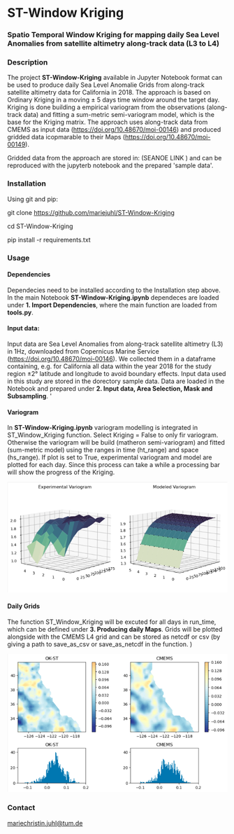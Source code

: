 # **ST-Window Kriging** 
### **Spatio Temporal Window Kriging** for mapping daily Sea Level Anomalies from satellite altimetry along-track data (L3 to L4)


### Description 
The project **ST-Window-Kriging** available in Jupyter Notebook format can be used to produce daily Sea Level Anomalie Grids from along-track satellite altimetry data for California in 2018. The approach is based on Ordinary Kriging in a moving $\pm$ 5 days time window around the target day. Kriging is done building a empirical variogram from the observations (along-track data) and fitting a sum-metric semi-variogram model, which is the base for the Kriging matrix. The approach uses along-track data from CMEMS as input data (https://doi.org/10.48670/moi-00146) and produced gridded data icopmarable to their Maps (https://doi.org/10.48670/moi-00149).

Gridded data from the approach are stored in: (SEANOE LINK ) and can be reproduced with the jupyterb notebook and the prepared 'sample data'.


### Installation 
Using git and pip: 

git clone https://github.com/mariejuhl/ST-Window-Kriging 

cd ST-Window-Kriging 

pip install -r requirements.txt


### Usage 
#### Dependencies
Dependecies need to be installed according to the Installation step above. In the main Notebook  **ST-Window-Kriging.ipynb** dependeces are loaded under **1. Import Dependencies**, where the main function are loaded from **tools.py**. 

#### Input data:
Input data are Sea Level Anomalies from along-track satellite altimetry (L3) in 1Hz, downloaded from Copernicus Marine Service (https://doi.org/10.48670/moi-00146). We collected them in a dataframe containing, e.g. for California all data within the year 2018 for the study region $\pm$2° latitude and longitude to avoid boundary effects. Input data used in this study are stored in the dorectory sample data. Data are loaded in the Notebook and prepared under **2. Input data, Area Selection, Mask and Subsampling**. '

#### Variogram 
In **ST-Window-Kriging.ipynb** variogram modelling is integrated in ST_Window_Kriging function. Select Kriging = False to only fir variogram. Otherwise the variogram will be build (matheron semi-variogram) and fitted (sum-metric model) using the ranges in time (ht_range) and space (hs_range). If plot is set to True, experimental variogram and model are plotted for each day. Since this process can take a while a processing bar will show the progress of the Kriging.

![Alt text](sample_variogram.png)

#### Daily Grids
The function ST_Window_Kriging will be excuted for all days in run_time, which can be defined under **3. Producing daily Maps**. Grids will be plotted alongside with the CMEMS L4 grid and can be stored as netcdf or csv (by giving a path to save_as_csv or save_as_netcdf in the function. )

![Alt text](sample_output.png)


### Contact
mariechristin.juhl@tum.de